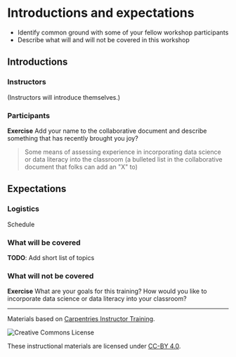 # Introductions and expectations
 
+ Identify common ground with some of your fellow workshop participants
+ Describe what will and will not be covered in this workshop

## Introductions

### Instructors

(Instructors will introduce themselves.)

### Participants

**Exercise** Add your name to the collaborative document and describe something that has 
recently brought you joy?

> Some means of assessing experience in incorporating data science or data 
literacy into the classroom (a bulleted list in the collaborative document that 
folks can add an "X" to)

## Expectations

### Logistics

Schedule

### What will be covered

**TODO**: Add short list of topics

### What will not be covered

**Exercise** What are your goals for this training? How would you like to 
incorporate data science or data literacy into your classroom?

***

Materials based on [Carpentries Instructor Training](https://carpentries.github.io/instructor-training/).

<img alt="Creative Commons License" style="border-width:0" src="https://i.creativecommons.org/l/by/4.0/88x31.png" />

These instructional materials are licensed under [CC-BY 4.0](https://creativecommons.org/licenses/by/4.0/).
